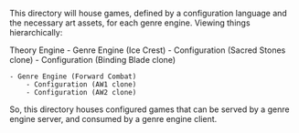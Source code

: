 This directory will house games, defined by a configuration
language and the necessary art assets, for each genre engine.
Viewing things hierarchically:

Theory Engine
    - Genre Engine (Ice Crest)
        - Configuration (Sacred Stones clone)
        - Configuration (Binding Blade clone)

    - Genre Engine (Forward Combat)
        - Configuration (AW1 clone)
        - Configuration (AW2 clone)

So, this directory houses configured games that can be served 
by a genre engine server, and consumed by a genre engine client.
